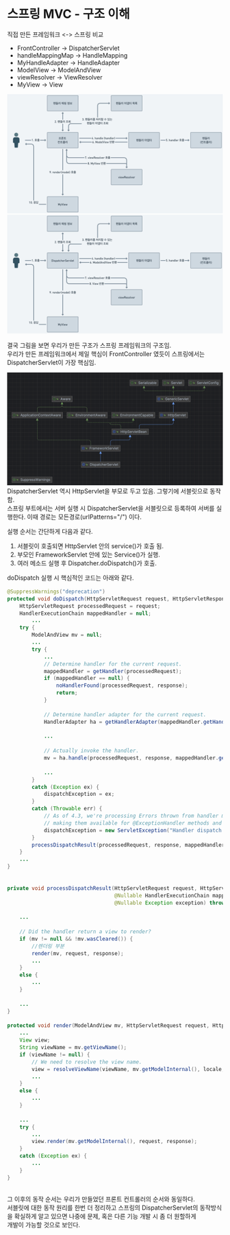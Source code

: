 # 스프링 MVC - 구조 이해

직접 만든 프레임워크 <-> 스프링 비교
* FrontController -> DispatcherServlet
* handleMappingMap -> HandleMapping
* MyHandleAdapter -> HandleAdapter
* ModelView -> ModelAndView
* viewResolver -> ViewResolver 
* MyView -> View

![front.png](images%2Ffront.png)
![spring.png](images%2Fspring.png)

결국 그림을 보면 우리가 만든 구조가 스프링 프레임워크의 구조임.\
우리가 만든 프레임워크에서 제일 핵심이 FrontController 였듯이 스프링에서는 DispatcherServlet이 가장 핵심임.

![diagram.png](images%2Fdiagram.png)
DispatcherServlet 역시 HttpServlet을 부모로 두고 있음. 그렇기에 서블릿으로 동작함. \
스프링 부트에서는 서버 실행 시 DispatcherServlet을 서블릿으로 등록하여 서버를 실행한다. 이때 경로는 모든경로(urlPatterns="/") 이다.

실행 순서는 간단하게 다음과 같다.
1. 서블릿이 호출되면 HttpServlet 안의 service()가 호출 됨.
2. 부모인 FrameworkServlet 안에 있는 Service()가 실행.
3. 여러 메소드 실행 후 Dispatcher.doDispatch()가 호출.

doDispatch 실행 시 핵심적인 코드는 아래와 같다.
```java
@SuppressWarnings("deprecation")
protected void doDispatch(HttpServletRequest request, HttpServletResponse response) throws Exception {
    HttpServletRequest processedRequest = request;
    HandlerExecutionChain mappedHandler = null;
        ...
    try {
        ModelAndView mv = null;
        ...
        try {
            ...
            // Determine handler for the current request.
            mappedHandler = getHandler(processedRequest);
            if (mappedHandler == null) {
                noHandlerFound(processedRequest, response);
                return;
            }

            // Determine handler adapter for the current request.
            HandlerAdapter ha = getHandlerAdapter(mappedHandler.getHandler());

            ...
        
            // Actually invoke the handler.
            mv = ha.handle(processedRequest, response, mappedHandler.getHandler());

            ...
        }
        catch (Exception ex) {
            dispatchException = ex;
        }
        catch (Throwable err) {
            // As of 4.3, we're processing Errors thrown from handler methods as well,
            // making them available for @ExceptionHandler methods and other scenarios.
            dispatchException = new ServletException("Handler dispatch failed: " + err, err);
        }
        processDispatchResult(processedRequest, response, mappedHandler, mv, dispatchException);
    }
    ...
}


private void processDispatchResult(HttpServletRequest request, HttpServletResponse response,
                                   @Nullable HandlerExecutionChain mappedHandler, @Nullable ModelAndView mv,
                                   @Nullable Exception exception) throws Exception {

    ...

    // Did the handler return a view to render?
    if (mv != null && !mv.wasCleared()) {
        //렌더링 부분
        render(mv, request, response);
        ...
    }
    else {
        ...
    }

    ...
}

protected void render(ModelAndView mv, HttpServletRequest request, HttpServletResponse response) throws Exception {
    ...
    View view;
    String viewName = mv.getViewName();
    if (viewName != null) {
        // We need to resolve the view name.
        view = resolveViewName(viewName, mv.getModelInternal(), locale, request);
        ...
    }
    else {
        ...
    }

    ...
    try {
        ...
        view.render(mv.getModelInternal(), request, response);
    }
    catch (Exception ex) {
        ...
    }
}



```

그 이후의 동작 순서는 우리가 만들었던 프론트 컨트롤러의 순서와 동일하다.\
서블릿에 대한 동작 원리를 한번 더 정리하고 스프링의 DispatcherServlet의 동작방식을 확실하게 알고 있으면 나중에 문제, 혹은 다른 기능 개발 시 좀 더 원할하게\
개발이 가능할 것으로 보인다.